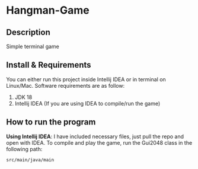 Hangman-Game
=========

Description
-----
Simple terminal game

Install & Requirements
-----
You can either run this project inside Intellij IDEA or in terminal on Linux/Mac.
Software requirements are as follow:  
1. JDK 18 
2. Intellij IDEA (If you are using IDEA to compile/run the game)  

How to run the program
-----
**Using Intellij IDEA**: I have included necessary files, just pull the repo 
and open with IDEA. To compile and play the game, run the Gui2048 class in the following path:
```
src/main/java/main
```
